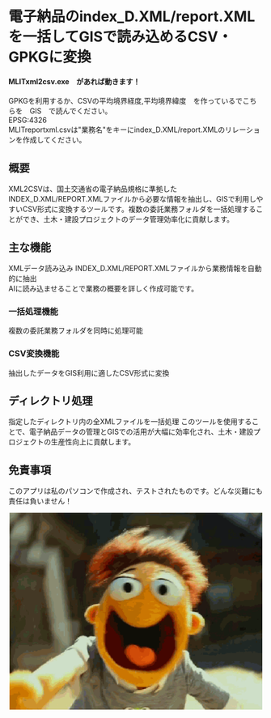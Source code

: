 # 電子納品のindex_D.XML/report.XMLを一括してGISで読み込めるCSV・GPKGに変換
#### MLITxml2csv.exe　があれば動きます！  
GPKGを利用するか、CSVの平均境界経度,平均境界緯度　を作っているでこちらを　GIS　で読んでください。  
EPSG:4326    
MLITreportxml.csvは"業務名"をキーにindex_D.XML/report.XMLのリレーションを作成してください。  
## 概要
XML2CSVは、国土交通省の電子納品規格に準拠したINDEX_D.XML/REPORT.XMLファイルから必要な情報を抽出し、GISで利用しやすいCSV形式に変換するツールです。複数の委託業務フォルダを一括処理することができ、土木・建設プロジェクトのデータ管理効率化に貢献します。
## 主な機能
XMLデータ読み込み
INDEX_D.XML/REPORT.XMLファイルから業務情報を自動的に抽出  
AIに読み込ませることで業務の概要を詳しく作成可能です。  
### 一括処理機能
複数の委託業務フォルダを同時に処理可能
### CSV変換機能
抽出したデータをGIS利用に適したCSV形式に変換

## ディレクトリ処理
指定したディレクトリ内の全XMLファイルを一括処理
このツールを使用することで、電子納品データの管理とGISでの活用が大幅に効率化され、土木・建設プロジェクトの生産性向上に貢献します。

## 免責事項
このアプリは私のパソコンで作成され、テストされたものです。どんな災難にも責任は負いません！  
<p align="center"> <a href="https://giphy.com/explore/free-gif" target="_blank"><img src="./imgs/giphy.gif" width="500" title="avvio QGIS"></a>
</p>
